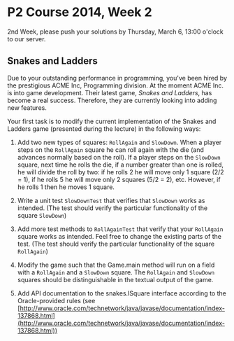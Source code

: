 # P2 Course 2014, Week 2 #

2nd Week, please push your solutions by Thursday, March 6, 13:00 o'clock to our server.

## Snakes and Ladders

Due to your outstanding performance in programming, you've been hired by the prestigious ACME Inc, Programming division. At the moment ACME Inc. is into game development. Their latest game, *Snakes and Ladders*, has become a real success. Therefore, they are currently looking into adding new features.

Your first task is to modify the current implementation of the Snakes and Ladders game (presented during the lecture) in the following ways:

1. Add two new types of squares: `RollAgain` and `SlowDown`. When a player steps on the `RollAgain` square he can roll again with the die (and advances normally based on the roll). If a player steps on the `SlowDown` square, next time he rolls the die, if a number greater than one is rolled, he will divide the roll by two: if he rolls 2 he will move only 1 square (2/2 = 1), if he rolls 5 he will move only 2 squares (5/2 = 2), etc. However, if he rolls 1 then he moves 1 square.

2. Write a unit test `SlowDownTest` that verifies that `SlowDown` works as intended. (The test should verify the particular functionality of the square `SlowDown`)

3. Add more test methods to `RollAgainTest` that verify that your `RollAgain` square works as intended. Feel free to change the existing parts of the test. (The test should verify the particular functionality of the square `RollAgain`)

4. Modify the game such that the Game.main method will run on a field with a `RollAgain` and a `SlowDown` square. The `RollAgain` and `SlowDown` squares should be distinguishable in the textual output of the game.

5. Add API documentation to the snakes.ISquare interface according to the Oracle-provided rules (see [http://www.oracle.com/technetwork/java/javase/documentation/index-137868.html](http://www.oracle.com/technetwork/java/javase/documentation/index-137868.html))

